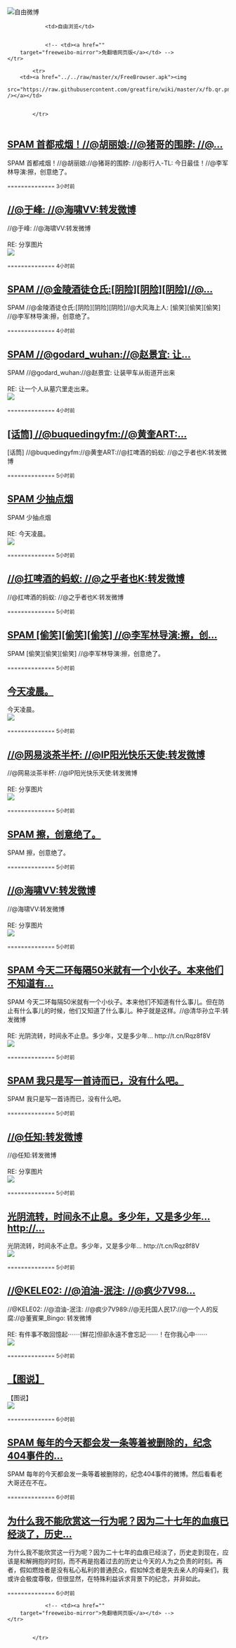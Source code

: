 

<img src="../../raw/master/x/freeweibo.png" alt="自由微博"/>
<table>
    <tr>
                
                <td>自由浏览</td>
        
        
                <!-- <td><a href=""
        target="freeweibo-mirror">免翻墙网页版</a></td> -->
    </tr>
    
            <tr>
        <td><a href="../../raw/master/x/FreeBrowser.apk"><img
        src="https://raw.githubusercontent.com/greatfire/wiki/master/x/fb.qr.png" /></a></td>

        
            </tr>
</table>
<h2>
	<a href="https://freeweibo.com/weibo/3982482712430872" target="freeweibo-mirror">SPAM 首都戒烟！//@胡丽娘://@猪哥的围脖: //@…</a>
</h2>
<p>SPAM 首都戒烟！//@胡丽娘://@猪哥的围脖: //@影行人-TL: 今日最佳！//@李军林导演:擦，创意绝了。</p>
<p>
	<small> ============== 3小时前</small>
</p><h2>
	<a href="https://freeweibo.com/weibo/3982479986084514" target="freeweibo-mirror">//@于峰: //@海啸VV:转发微博</a>
</h2>
<p>//@于峰: //@海啸VV:转发微博<br><br>RE: 分享图片<br><img src="http://ww2.sinaimg.cn/large/48a1a941jw1f4iifeuhl5j20ch08bwg5.jpg"></p>
<p>
	<small> ============== 4小时前</small>
</p><h2>
	<a href="https://freeweibo.com/weibo/3982473941732561" target="freeweibo-mirror">SPAM //@金陵酒徒仓氏:[阴险][阴险][阴险]//@…</a>
</h2>
<p>SPAM //@金陵酒徒仓氏:[阴险][阴险][阴险]//@大风海上人: [偷笑][偷笑][偷笑] //@李军林导演:擦，创意绝了。</p>
<p>
	<small> ============== 4小时前</small>
</p><h2>
	<a href="https://freeweibo.com/weibo/3982469399112459" target="freeweibo-mirror">SPAM //@godard_wuhan://@赵景宜: 让…</a>
</h2>
<p>SPAM //@godard_wuhan://@赵景宜: 让装甲车从街道开出来<br><br>RE: 让一个人从墓穴里走出来。<br><img src="http://ww4.sinaimg.cn/large/a3bcdcbbjw1f4ik3w61wcj20zk0nq0ve.jpg"></p>
<p>
	<small> ============== 4小时前</small>
</p><h2>
	<a href="https://freeweibo.com/weibo/3982466425829405" target="freeweibo-mirror">[话筒] //@buquedingyfm://@黄奎ART:…</a>
</h2>
<p>[话筒] //@buquedingyfm://@黄奎ART://@扛啤酒的蚂蚁: //@之乎者也K:转发微博</p>
<p>
	<small> ============== 5小时前</small>
</p><h2>
	<a href="https://freeweibo.com/weibo/3982463850137375" target="freeweibo-mirror">SPAM 少抽点烟</a>
</h2>
<p>SPAM 少抽点烟<br><br>RE: 今天凌晨。<br><img src="http://ww2.sinaimg.cn/large/62e0ba99gw1f4ikpcv49tj21kw0mbtm3.jpg"></p>
<p>
	<small> ============== 5小时前</small>
</p><h2>
	<a href="https://freeweibo.com/weibo/3982463472801209" target="freeweibo-mirror">//@扛啤酒的蚂蚁: //@之乎者也K:转发微博</a>
</h2>
<p>//@扛啤酒的蚂蚁: //@之乎者也K:转发微博</p>
<p>
	<small> ============== 5小时前</small>
</p><h2>
	<a href="https://freeweibo.com/weibo/3982463463990918" target="freeweibo-mirror">SPAM [偷笑][偷笑][偷笑] //@李军林导演:擦，创…</a>
</h2>
<p>SPAM [偷笑][偷笑][偷笑] //@李军林导演:擦，创意绝了。</p>
<p>
	<small> ============== 5小时前</small>
</p><h2>
	<a href="https://freeweibo.com/weibo/3982463347184869" target="freeweibo-mirror">今天凌晨。</a>
</h2>
<p>今天凌晨。<br><img src="http://ww2.sinaimg.cn/large/62e0ba99gw1f4ikpcv49tj21kw0mbtm3.jpg"></p>
<p>
	<small> ============== 5小时前</small>
</p><h2>
	<a href="https://freeweibo.com/weibo/3982461715090934" target="freeweibo-mirror">//@网易淡茶半杯: //@IP阳光快乐天使:转发微博</a>
</h2>
<p>//@网易淡茶半杯: //@IP阳光快乐天使:转发微博<br><br>RE: 分享图片<br><img src="http://ww2.sinaimg.cn/large/48a1a941jw1f4iifeuhl5j20ch08bwg5.jpg"></p>
<p>
	<small> ============== 5小时前</small>
</p><h2>
	<a href="https://freeweibo.com/weibo/3982460205677198" target="freeweibo-mirror">SPAM 擦，创意绝了。</a>
</h2>
<p>SPAM 擦，创意绝了。</p>
<p>
	<small> ============== 5小时前</small>
</p><h2>
	<a href="https://freeweibo.com/weibo/3982459244387966" target="freeweibo-mirror">//@海啸VV:转发微博</a>
</h2>
<p>//@海啸VV:转发微博<br><br>RE: 分享图片<br><img src="http://ww2.sinaimg.cn/large/48a1a941jw1f4iifeuhl5j20ch08bwg5.jpg"></p>
<p>
	<small> ============== 5小时前</small>
</p><h2>
	<a href="https://freeweibo.com/weibo/3982455667186914" target="freeweibo-mirror">SPAM 今天二环每隔50米就有一个小伙子。本来他们不知道有…</a>
</h2>
<p>SPAM 今天二环每隔50米就有一个小伙子。本来他们不知道有什么事儿。但在防止有什么事儿的时候，他们又知道了什么事儿。种子就是这样。//@清华孙立平:转发微博<br><br>RE: 光阴流转，时间永不止息。多少年，又是多少年… http://t.cn/Rqz8f8V<br><img src="http://ww1.sinaimg.cn/large/006rtxGIgw1f4ijgtseilj30rs0ku0wx.jpg"></p>
<p>
	<small> ============== 5小时前</small>
</p><h2>
	<a href="https://freeweibo.com/weibo/3982455524780798" target="freeweibo-mirror">SPAM 我只是写一首诗而已，没有什么吧。</a>
</h2>
<p>SPAM 我只是写一首诗而已，没有什么吧。</p>
<p>
	<small> ============== 5小时前</small>
</p><h2>
	<a href="https://freeweibo.com/weibo/3982453116951860" target="freeweibo-mirror">//@任知:转发微博</a>
</h2>
<p>//@任知:转发微博<br><br>RE: 分享图片<br><img src="http://ww2.sinaimg.cn/large/48a1a941jw1f4iifeuhl5j20ch08bwg5.jpg"></p>
<p>
	<small> ============== 5小时前</small>
</p><h2>
	<a href="https://freeweibo.com/weibo/3982453033034720" target="freeweibo-mirror">光阴流转，时间永不止息。多少年，又是多少年… http://…</a>
</h2>
<p>光阴流转，时间永不止息。多少年，又是多少年… http://t.cn/Rqz8f8V<br><img src="http://ww1.sinaimg.cn/large/006rtxGIgw1f4ijgtseilj30rs0ku0wx.jpg"></p>
<p>
	<small> ============== 5小时前</small>
</p><h2>
	<a href="https://freeweibo.com/weibo/3982452827231030" target="freeweibo-mirror">//@KELE02: //@洎油-泯注: //@疯少7V98…</a>
</h2>
<p>//@KELE02: //@洎油-泯注: //@疯少7V989://@无托国人民17://@一个人的反腐://@董賓果_Bingo: 转发微博<br><br>RE: 有件事不敢回憶起⋯⋯[鮮花]但卻永遠不會忘記⋯⋯！在你我心中⋯⋯<br><img src="http://ww4.sinaimg.cn/large/80a0c608jw1f4iikizpjbj205k05kglo.jpg"></p>
<p>
	<small> ============== 5小时前</small>
</p><h2>
	<a href="https://freeweibo.com/weibo/3982451757938853" target="freeweibo-mirror">【图说】</a>
</h2>
<p>【图说】<br><img src="http://ww2.sinaimg.cn/large/937f01f5jw1f4ijdlanfgj20m80gojs9.jpg"></p>
<p>
	<small> ============== 6小时前</small>
</p><h2>
	<a href="https://freeweibo.com/weibo/3982451384461211" target="freeweibo-mirror">SPAM 每年的今天都会发一条等着被删除的，纪念404事件的…</a>
</h2>
<p>SPAM 每年的今天都会发一条等着被删除的，纪念404事件的微博。然后看看老大哥还在不在。</p>
<p>
	<small> ============== 6小时前</small>
</p><h2>
	<a href="https://freeweibo.com/weibo/3982449317194246" target="freeweibo-mirror">为什么我不能欣赏这一行为呢？因为二十七年的血痕已经淡了，历史…</a>
</h2>
<p>为什么我不能欣赏这一行为呢？因为二十七年的血痕已经淡了，历史走到现在，应该是和解拥抱的时刻，而不再是抱着过去的历史让今天的人为之负责的时刻。再者，假如燃烛者是没有私心私利的普通民众，假如悼念者是失去亲人的母亲们，我或许会极度尊敬，但很显然，在特殊利益诉求背景下的纪念，并非如此。</p>
<p>
	<small> ============== 6小时前</small>
</p>
<table>
    <tr>
                
        
        
                <!-- <td><a href=""
        target="freeweibo-mirror">免翻墙网页版</a></td> -->
    </tr>
    
        
            </tr>
</table>
